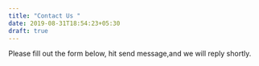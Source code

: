 ```yaml
---
title: "Contact Us "
date: 2019-08-31T18:54:23+05:30
draft: true
---
```


Please fill out the form below, hit send message,and we will reply shortly. 

